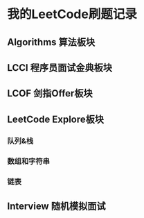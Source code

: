 # 我的LeetCode刷题记录

## Algorithms 算法板块

## LCCI 程序员面试金典板块

## LCOF 剑指Offer板块

## LeetCode Explore板块
### 队列&栈
### 数组和字符串
### 链表

## Interview 随机模拟面试

